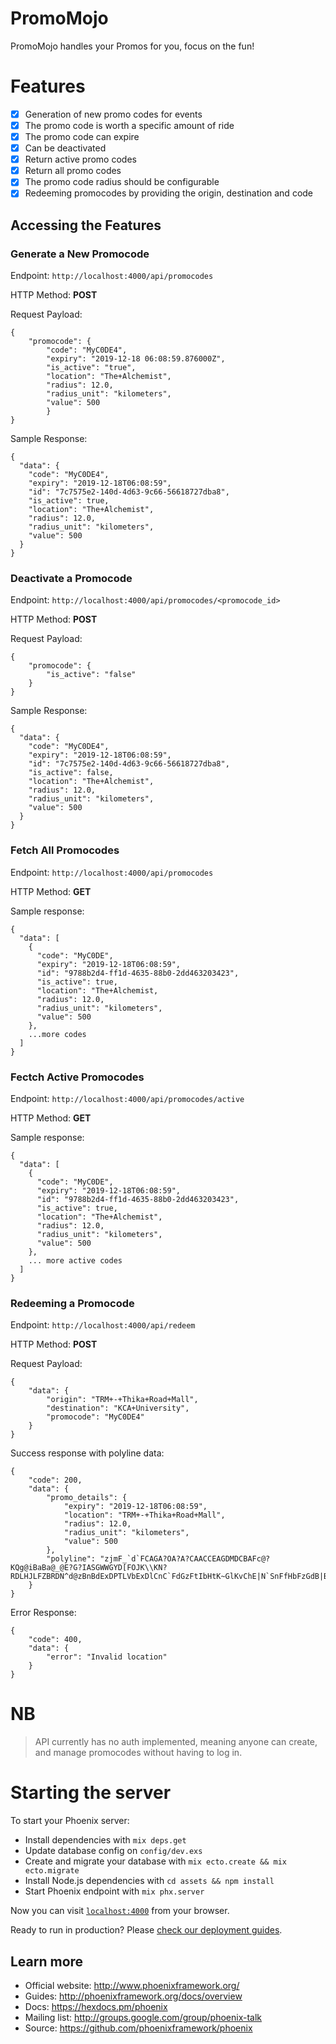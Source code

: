 # PromoMojo
PromoMojo handles your Promos for you, focus on the fun!

# Features

- [x] Generation of new promo codes for events
- [x] The promo code is worth a specific amount of ride
- [x] The promo code can expire
- [x] Can be deactivated
- [x] Return active promo codes
- [x] Return all promo codes
- [x] The promo code radius should be configurable
- [x] Redeeming promocodes by providing the origin, destination and code 

## Accessing the Features

### Generate a New Promocode

Endpoint: `http://localhost:4000/api/promocodes`

HTTP Method: **POST**

Request Payload:
```
{
	"promocode": {
		"code": "MyC0DE4",
		"expiry": "2019-12-18 06:08:59.876000Z",
		"is_active": "true",
		"location": "The+Alchemist",
		"radius": 12.0,
		"radius_unit": "kilometers",
		"value": 500
		}
}
```

Sample Response:
```
{
  "data": {
    "code": "MyC0DE4",
    "expiry": "2019-12-18T06:08:59",
    "id": "7c7575e2-140d-4d63-9c66-56618727dba8",
    "is_active": true,
    "location": "The+Alchemist",
    "radius": 12.0,
    "radius_unit": "kilometers",
    "value": 500
  }
}
```

### Deactivate a Promocode

Endpoint: `http://localhost:4000/api/promocodes/<promocode_id>`

HTTP Method: **POST**

Request Payload:
```
{
	"promocode": {
		"is_active": "false"
	}
}
```

Sample Response:
```
{
  "data": {
    "code": "MyC0DE4",
    "expiry": "2019-12-18T06:08:59",
    "id": "7c7575e2-140d-4d63-9c66-56618727dba8",
    "is_active": false,
    "location": "The+Alchemist",
    "radius": 12.0,
    "radius_unit": "kilometers",
    "value": 500
  }
}
```


### Fetch All Promocodes

Endpoint: `http://localhost:4000/api/promocodes`

HTTP Method: **GET**

Sample response:
```
{
  "data": [
    {
      "code": "MyC0DE",
      "expiry": "2019-12-18T06:08:59",
      "id": "9788b2d4-ff1d-4635-88b0-2dd463203423",
      "is_active": true,
      "location": "The+Alchemist,
      "radius": 12.0,
      "radius_unit": "kilometers",
      "value": 500
    },
    ...more codes
  ]
}
```

### Fectch Active Promocodes

Endpoint: `http://localhost:4000/api/promocodes/active`

HTTP Method: **GET**

Sample response:
```
{
  "data": [
    {
      "code": "MyC0DE",
      "expiry": "2019-12-18T06:08:59",
      "id": "9788b2d4-ff1d-4635-88b0-2dd463203423",
      "is_active": true,
      "location": "The+Alchemist",
      "radius": 12.0,
      "radius_unit": "kilometers",
      "value": 500
    },
    ... more active codes
  ]
}
```

### Redeeming a Promocode

Endpoint: `http://localhost:4000/api/redeem`

HTTP Method: **POST**

Request Payload:
```
{
	"data": {
		"origin": "TRM+-+Thika+Road+Mall",
		"destination": "KCA+University",
		"promocode": "MyC0DE4"
	}
}
```

Success response with polyline data:
```
{
    "code": 200,
    "data": {
        "promo_details": {
            "expiry": "2019-12-18T06:08:59",
            "location": "TRM+-+Thika+Road+Mall",
            "radius": 12.0,
            "radius_unit": "kilometers",
            "value": 500
        },
        "polyline": "zjmF_`d`FCAGA?OA?A?CAACCEAGDMDCBAFc@?KQg@iBaBa@_@E?G?IASGWWGYD[FOJK\\KN?RDLHJLFZBRDN^d@zBnBdExDPTLVbExDlCnC`FdGzFtIbHtK~GlKvChE|N`SnFfHbFzGdB|BjBrBzApAbAt@hCtAbE~AnGvBtLvDhExAfCjAzAdAnEdErMdMxCvCtClCjKrJ~DtDtAx@jEbEjCfCv@w@pAqARSGICKEWOiACCGAGBKFKBO@EI"
    }
}
```

Error Response:
```
{
    "code": 400,
    "data": {
        "error": "Invalid location"
    }
}
```

# NB

> API currently has no auth implemented, meaning anyone can create, and manage promocodes without having
to log in.

# Starting the server

To start your Phoenix server:

  * Install dependencies with `mix deps.get`
  * Update database config on `config/dev.exs`
  * Create and migrate your database with `mix ecto.create && mix ecto.migrate`
  * Install Node.js dependencies with `cd assets && npm install`
  * Start Phoenix endpoint with `mix phx.server`

Now you can visit [`localhost:4000`](http://localhost:4000) from your browser.

Ready to run in production? Please [check our deployment guides](http://www.phoenixframework.org/docs/deployment).

## Learn more

  * Official website: http://www.phoenixframework.org/
  * Guides: http://phoenixframework.org/docs/overview
  * Docs: https://hexdocs.pm/phoenix
  * Mailing list: http://groups.google.com/group/phoenix-talk
  * Source: https://github.com/phoenixframework/phoenix
